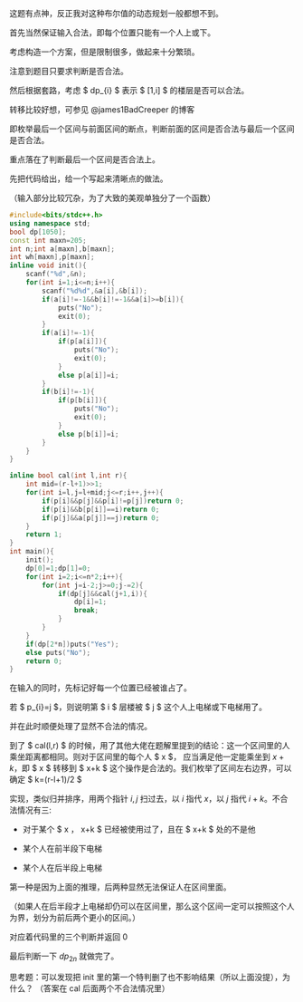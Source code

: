 这题有点神，反正我对这种布尔值的动态规划一般都想不到。

首先当然保证输入合法，即每个位置只能有一个人上或下。

考虑构造一个方案，但是限制很多，做起来十分繁琐。

注意到题目只要求判断是否合法。

然后根据套路，考虑 $ dp_{i} $ 表示 $ [1,i] $ 的楼层是否可以合法。

转移比较好想，可参见 @james1BadCreeper 的博客

即枚举最后一个区间与前面区间的断点，判断前面的区间是否合法与最后一个区间是否合法。

重点落在了判断最后一个区间是否合法上。

先把代码给出，给一个写起来清晰点的做法。

（输入部分比较冗杂，为了大致的美观单独分了一个函数）


```cpp
#include<bits/stdc++.h>
using namespace std;
bool dp[1050];
const int maxn=205;
int n;int a[maxn],b[maxn];
int wh[maxn],p[maxn];
inline void init(){
	scanf("%d",&n);
	for(int i=1;i<=n;i++){
		scanf("%d%d",&a[i],&b[i]);
		if(a[i]!=-1&&b[i]!=-1&&a[i]>=b[i]){
			puts("No");
			exit(0);
		}
		if(a[i]!=-1){
			if(p[a[i]]){
				puts("No");
				exit(0);
			}
			else p[a[i]]=i;
		}
		if(b[i]!=-1){
			if(p[b[i]]){
				puts("No");
				exit(0);
			}
			else p[b[i]]=i;
		}
	}
}

inline bool cal(int l,int r){
	int mid=(r-l+1)>>1;
	for(int i=l,j=l+mid;j<=r;i++,j++){
		if(p[i]&&p[j]&&p[i]!=p[j])return 0;	
		if(p[i]&&b[p[i]]==i)return 0;
		if(p[j]&&a[p[j]]==j)return 0;
	}
	return 1;
}
int main(){
	init();
	dp[0]=1;dp[1]=0;
	for(int i=2;i<=n*2;i++){
		for(int j=i-2;j>=0;j-=2){
			if(dp[j]&&cal(j+1,i)){
				dp[i]=1;
				break;
			}
		}
	}
	if(dp[2*n])puts("Yes");
	else puts("No");
	return 0;
}
```

在输入的同时，先标记好每一个位置已经被谁占了。

若 $ p_{i}=j $，则说明第 $ i $ 层楼被 $ j $ 这个人上电梯或下电梯用了。
 
并在此时顺便处理了显然不合法的情况。

到了 $ cal(l,r) $ 的时候，用了其他大佬在题解里提到的结论：这一个区间里的人乘坐距离都相同。则对于区间里的每个人 $ x $， 应当满足他一定能乘坐到 $x+k$，即 $ x $  转移到  $ x+k $ 这个操作是合法的。我们枚举了区间左右边界，可以确定  $ k=(r-l+1)/2 $
 
实现，类似归并排序，用两个指针 $i,j$ 扫过去，以 $i$ 指代 $x$，以 $j$ 指代 $i+k$。不合法情况有三:
 
 + 对于某个 $ x $，$ x+k $ 已经被使用过了，且在 $ x+k $ 处的不是他 
 
 + 某个人在前半段下电梯
 
 + 某个人在后半段上电梯
 
第一种是因为上面的推理，后两种显然无法保证人在区间里面。
 
（如果人在后半段才上电梯却仍可以在区间里，那么这个区间一定可以按照这个人为界，划分为前后两个更小的区间。）
 
 对应着代码里的三个判断并返回 $0$



最后判断一下 $dp_{2n}$ 就做完了。

思考题：可以发现把 init 里的第一个特判删了也不影响结果（所以上面没提），为什么？   （答案在 cal 后面两个不合法情况里）
